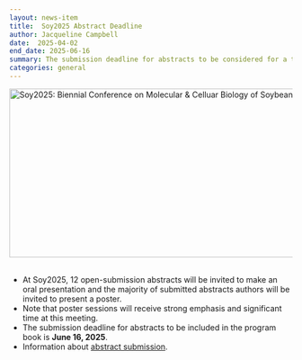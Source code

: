 ```yaml
---
layout: news-item
title:  Soy2025 Abstract Deadline
author: Jacqueline Campbell
date:  2025-04-02
end_date: 2025-06-16
summary: The submission deadline for abstracts to be considered for a talk is April 15, 2025.
categories: general    
---
```


  <img src="https://data.soybase.org/annex/Glycine/max/meetings/soy_biennial/2025/Soy2025_LogoWithText.png" width="1037" height="300" alt="Soy2025: Biennial Conference on Molecular & Celluar Biology of Soybean">
<br/><br/>
  <ul class="uk-list uk-list-square uk-list-primary">
    <li>At Soy2025, 12 open-submission abstracts will be invited to make an oral presentation and the majority of submitted abstracts authors will be invited to present a poster.</li>
    <li>Note that poster sessions will receive strong emphasis and significant time at this meeting.</li>
    <li>The submission deadline for abstracts to be included in the program book is <b>June 16, 2025</b>.</li>
    <li>Information about <a href="https://conferences.union.wisc.edu/soy2025/abstracts/">abstract submission</a>.</li>
  </ul>
